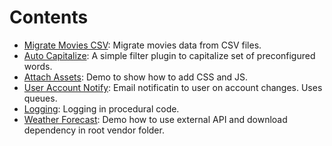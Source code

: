 # Contents

- [Migrate Movies CSV](migrate_movies_csv): Migrate movies data from CSV files.
- [Auto Capitalize](auto_capitalize): A simple filter plugin to capitalize set of preconfigured words.
- [Attach Assets](attach_assets): Demo to show how to add CSS and JS.
- [User Account Notify](user_account_notify): Email notificatin to user on account changes. Uses queues.
- [Logging](logging): Logging in procedural code.
- [Weather Forecast](forecast): Demo how to use external API and download dependency in root vendor folder.
